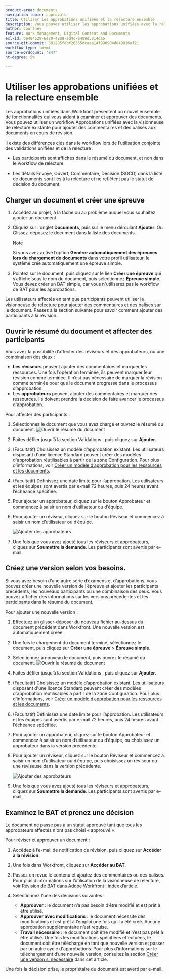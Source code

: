 ```yaml
---
product-area: documents
navigation-topic: approvals
title: Utiliser les approbations unifiées et la relecture ensemble
description: Vous pouvez utiliser les approbations unifiées avec la relecture.
author: Courtney
feature: Work Management, Digital Content and Documents
exl-id: be484629-6e70-4809-ad4c-a489d5814da6
source-git-commit: 601285fdbf26365dcaea14f990904d049816af21
workflow-type: tm+mt
source-wordcount: '847'
ht-degree: 5%

---
```


# Utiliser les approbations unifiées et la relecture ensemble

Les approbations unifiées dans Workfront présentent un nouvel ensemble de fonctionnalités qui vous aident à examiner et approuver des documents. Vous pouvez utiliser un workflow Approbations unifiées avec la visionneuse de relecture existante pour ajouter des commentaires et des balises aux documents en cours de révision.

Il existe des différences clés dans le workflow lors de l’utilisation conjointe des validations unifiées et de la relecture :

* Les participants sont affichés dans le résumé du document, et non dans le workflow de relecture

* Les détails Envoyé, Ouvert, Commentaire, Décision (SOCD) dans la liste de documents sont liés à la relecture et ne reflètent pas le statut de décision du document.

## Charger un document et créer une épreuve

1. Accédez au projet, à la tâche ou au problème auquel vous souhaitez ajouter un document.
1. Cliquez sur l&#39;onglet **Documents**, puis sur le menu déroulant **Ajouter**.
Ou
Glissez-déposez le document dans la liste des documents.

   >[!NOTE]
   >
   >Si vous avez activé l’option **Générer automatiquement des épreuves lors du chargement de documents** dans votre profil utilisateur, le système crée automatiquement une épreuve simple.

1. Pointez sur le document, puis cliquez sur le lien **Créer une épreuve** qui s’affiche sous le nom du document, puis sélectionnez **Épreuve simple**. Vous devez créer un BAT simple, car vous n&#39;utiliserez pas le workflow de BAT pour les approbations.

Les utilisateurs affectés en tant que participants peuvent utiliser la visionneuse de relecture pour ajouter des commentaires et des balises sur le document. Passez à la section suivante pour savoir comment ajouter des participants à la révision.

## Ouvrir le résumé du document et affecter des participants

Vous avez la possibilité d’affecter des réviseurs et des approbateurs, ou une combinaison des deux :

* **Les réviseurs** peuvent ajouter des commentaires et marquer les ressources. Une fois l’opération terminée, ils peuvent marquer leur révision comme terminée. Il n’est pas nécessaire de marquer la révision comme terminée pour que le document progresse dans le processus d’approbation.
* Les **approbateurs** peuvent ajouter des commentaires et marquer des ressources. Ils doivent prendre la décision de faire avancer le processus d&#39;approbation.

Pour affecter des participants :

1. Sélectionnez le document que vous avez chargé et ouvrez le résumé du document.
   ![Ouvrir le résumé du document](assets/open-doc-summary.png)

1. Faites défiler jusqu’à la section Validations , puis cliquez sur **Ajouter**.

1. (Facultatif) Choisissez un modèle d’approbation existant. Les utilisateurs disposant d&#39;une licence Standard peuvent créer des modèles d&#39;approbation réutilisables à partir de la zone Configuration. Pour plus d’informations, voir [Créer un modèle d’approbation pour les ressources et les documents](/help/quicksilver/review-and-approve-work/document-reviews-and-approvals/manage-document-approvals/create-approval-template.md).

1. (Facultatif) Définissez une date limite pour l’approbation. Les utilisateurs et les équipes sont avertis par e-mail 72 heures, puis 24 heures avant l’échéance spécifiée.

1. Pour ajouter un approbateur, cliquez sur le bouton Approbateur et commencez à saisir un nom d’utilisateur ou d’équipe.

1. Pour ajouter un réviseur, cliquez sur le bouton Réviseur et commencez à saisir un nom d’utilisateur ou d’équipe.

   ![Ajouter des approbateurs](assets/add-approvers.png)

1. Une fois que vous avez ajouté tous les réviseurs et approbateurs, cliquez sur **Soumettre la demande**. Les participants sont avertis par e-mail.

## Créez une version selon vos besoins.

Si vous avez besoin d’une autre série d’examens et d’approbations, vous pouvez créer une nouvelle version de l’épreuve et ajouter les participants précédents, les nouveaux participants ou une combinaison des deux. Vous pouvez afficher des informations sur les versions précédentes et les participants dans le résumé du document.

Pour ajouter une nouvelle version :

1. Effectuez un glisser-déposer du nouveau fichier au-dessus du document précédent dans Workfront. Une nouvelle version est automatiquement créée.

1. Une fois le chargement du document terminé, sélectionnez le document, puis cliquez sur **Créer une épreuve** > **Épreuve simple**.

1. Sélectionnez à nouveau le document, puis ouvrez le résumé du document.
   ![Ouvrir le résumé du document](assets/open-doc-summary.png)

1. Faites défiler jusqu’à la section Validations , puis cliquez sur **Ajouter**.

1. (Facultatif) Choisissez un modèle d’approbation existant. Les utilisateurs disposant d&#39;une licence Standard peuvent créer des modèles d&#39;approbation réutilisables à partir de la zone Configuration. Pour plus d’informations, voir [Créer un modèle d’approbation pour les ressources et les documents](/help/quicksilver/review-and-approve-work/document-reviews-and-approvals/manage-document-approvals/create-approval-template.md).

1. (Facultatif) Définissez une date limite pour l’approbation. Les utilisateurs et les équipes sont avertis par e-mail 72 heures, puis 24 heures avant l’échéance spécifiée.

1. Pour ajouter un approbateur, cliquez sur le bouton Approbateur et commencez à saisir un nom d’utilisateur ou d’équipe, ou choisissez un approbateur dans la version précédente.

1. Pour ajouter un réviseur, cliquez sur le bouton Réviseur et commencez à saisir un nom d’utilisateur ou d’équipe, puis choisissez un réviseur ou une réviseuse dans la version précédente.

   ![Ajouter des approbateurs](assets/add-approvers.png)

1. Une fois que vous avez ajouté tous les réviseurs et approbateurs, cliquez sur **Soumettre la demande**. Les participants sont avertis par e-mail.

<!-- add info about reusing previous participants once released -->


## Examinez le BAT et prenez une décision

Le document ne passe pas à un statut approuvé tant que tous les approbateurs affectés n&#39;ont pas choisi « approuvé ».

Pour réviser et approuver un document :

1. Accédez à l’e-mail de notification de révision, puis cliquez sur **Accéder à la révision**.

1. Une fois dans Workfront, cliquez sur **Accéder au BAT**.

1. Passez en revue le contenu et ajoutez des commentaires ou des balises. Pour plus d’informations sur l’utilisation de la visionneuse de relecture, voir [Révision de BAT dans Adobe Workfront : index d’article](/help/quicksilver/review-and-approve-work/proofing/reviewing-proofs-within-workfront/review-proofs-in-wf.md).

1. Sélectionnez l’une des décisions suivantes :

   * **Approuver** : le document n’a pas besoin d’être modifié et est prêt à être utilisé.
   * **Approuver avec modifications** : le document nécessite des modifications et est prêt à l’emploi une fois qu’il a été créé. Aucune approbation supplémentaire n’est requise.
   * **Travail nécessaire** : le document doit être modifié et n’est pas prêt à être utilisé. Une fois les modifications spécifiées effectuées, le document doit être téléchargé en tant que nouvelle version et passer par un autre cycle d&#39;approbations. Pour plus d’informations sur le téléchargement d’une nouvelle version, consultez la section [Créer une version si nécessaire](#create-a-new-version-as-needed) dans cet article.

Une fois la décision prise, le propriétaire du document est averti par e-mail.


